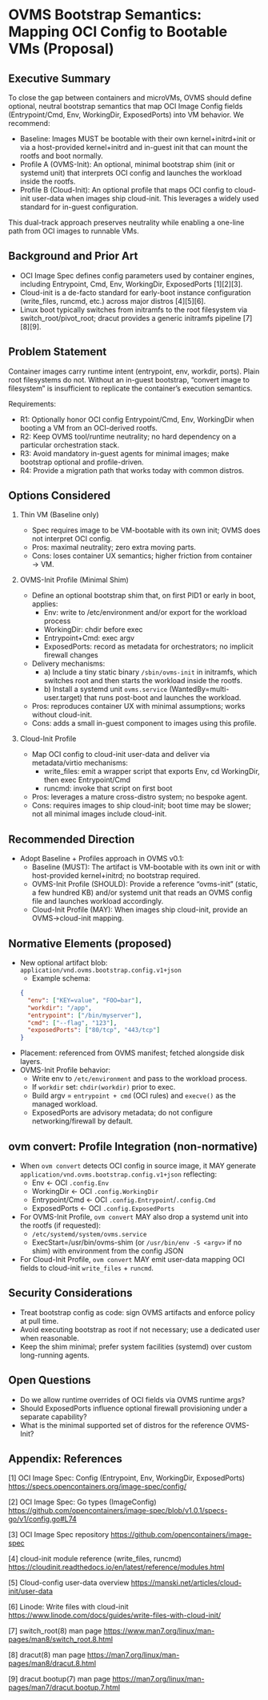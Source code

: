  # OVMS Bootstrap Semantics: Mapping OCI Config to Bootable VMs (Proposal)

 ## Executive Summary
 To close the gap between containers and microVMs, OVMS should define optional, neutral bootstrap semantics that map OCI Image Config fields (Entrypoint/Cmd, Env, WorkingDir, ExposedPorts) into VM behavior. We recommend:
 - Baseline: Images MUST be bootable with their own kernel+initrd+init or via a host-provided kernel+initrd and in-guest init that can mount the rootfs and boot normally.
 - Profile A (OVMS-Init): An optional, minimal bootstrap shim (init or systemd unit) that interprets OCI config and launches the workload inside the rootfs.
 - Profile B (Cloud-Init): An optional profile that maps OCI config to cloud-init user-data when images ship cloud-init. This leverages a widely used standard for in-guest configuration.

 This dual-track approach preserves neutrality while enabling a one-line path from OCI images to runnable VMs.

 ## Background and Prior Art
 - OCI Image Spec defines config parameters used by container engines, including Entrypoint, Cmd, Env, WorkingDir, ExposedPorts [1][2][3].
 - Cloud-init is a de-facto standard for early-boot instance configuration (write_files, runcmd, etc.) across major distros [4][5][6].
 - Linux boot typically switches from initramfs to the root filesystem via switch_root/pivot_root; dracut provides a generic initramfs pipeline [7][8][9].

 ## Problem Statement
 Container images carry runtime intent (entrypoint, env, workdir, ports). Plain root filesystems do not. Without an in-guest bootstrap, “convert image to filesystem” is insufficient to replicate the container’s execution semantics.

 Requirements:
 - R1: Optionally honor OCI config Entrypoint/Cmd, Env, WorkingDir when booting a VM from an OCI-derived rootfs.
 - R2: Keep OVMS tool/runtime neutrality; no hard dependency on a particular orchestration stack.
 - R3: Avoid mandatory in-guest agents for minimal images; make bootstrap optional and profile-driven.
 - R4: Provide a migration path that works today with common distros.

 ## Options Considered
 1) Thin VM (Baseline only)
    - Spec requires image to be VM-bootable with its own init; OVMS does not interpret OCI config.
    - Pros: maximal neutrality; zero extra moving parts.
    - Cons: loses container UX semantics; higher friction from container → VM.

 2) OVMS-Init Profile (Minimal Shim)
    - Define an optional bootstrap shim that, on first PID1 or early in boot, applies:
      - Env: write to /etc/environment and/or export for the workload process
      - WorkingDir: chdir before exec
      - Entrypoint+Cmd: exec argv
      - ExposedPorts: record as metadata for orchestrators; no implicit firewall changes
    - Delivery mechanisms:
      - a) Include a tiny static binary `/sbin/ovms-init` in initramfs, which switches root and then starts the workload inside the rootfs.
      - b) Install a systemd unit `ovms.service` (WantedBy=multi-user.target) that runs post-boot and launches the workload.
    - Pros: reproduces container UX with minimal assumptions; works without cloud-init.
    - Cons: adds a small in-guest component to images using this profile.

 3) Cloud-Init Profile
    - Map OCI config to cloud-init user-data and deliver via metadata/virtio mechanisms:
      - write_files: emit a wrapper script that exports Env, cd WorkingDir, then exec Entrypoint/Cmd
      - runcmd: invoke that script on first boot
    - Pros: leverages a mature cross-distro system; no bespoke agent.
    - Cons: requires images to ship cloud-init; boot time may be slower; not all minimal images include cloud-init.

 ## Recommended Direction
 - Adopt Baseline + Profiles approach in OVMS v0.1:
   - Baseline (MUST): The artifact is VM-bootable with its own init or with host-provided kernel+initrd; no bootstrap required.
   - OVMS-Init Profile (SHOULD): Provide a reference “ovms-init” (static, a few hundred KB) and/or systemd unit that reads an OVMS config file and launches workload accordingly.
   - Cloud-Init Profile (MAY): When images ship cloud-init, provide an OVMS→cloud-init mapping.

 ## Normative Elements (proposed)
 - New optional artifact blob: `application/vnd.ovms.bootstrap.config.v1+json`
   - Example schema:
   ```json
   {
     "env": ["KEY=value", "FOO=bar"],
     "workdir": "/app",
     "entrypoint": ["/bin/myserver"],
     "cmd": ["--flag", "123"],
     "exposedPorts": ["80/tcp", "443/tcp"]
   }
   ```
 - Placement: referenced from OVMS manifest; fetched alongside disk layers.
 - OVMS-Init Profile behavior:
   - Write env to `/etc/environment` and pass to the workload process.
   - If `workdir` set: `chdir(workdir)` prior to exec.
   - Build argv = `entrypoint + cmd` (OCI rules) and `execve()` as the managed workload.
   - ExposedPorts are advisory metadata; do not configure networking/firewall by default.

 ## ovm convert: Profile Integration (non-normative)
 - When `ovm convert` detects OCI config in source image, it MAY generate `application/vnd.ovms.bootstrap.config.v1+json` reflecting:
   - Env ← OCI `.config.Env`
   - WorkingDir ← OCI `.config.WorkingDir`
   - Entrypoint/Cmd ← OCI `.config.Entrypoint`/`.config.Cmd`
   - ExposedPorts ← OCI `.config.ExposedPorts`
 - For OVMS-Init Profile, `ovm convert` MAY also drop a systemd unit into the rootfs (if requested):
   - `/etc/systemd/system/ovms.service`
   - ExecStart=/usr/bin/ovms-shim (or `/usr/bin/env -S <argv>` if no shim) with environment from the config JSON
 - For Cloud-Init Profile, `ovm convert` MAY emit user-data mapping OCI fields to cloud-init `write_files` + `runcmd`.

 ## Security Considerations
 - Treat bootstrap config as code: sign OVMS artifacts and enforce policy at pull time.
 - Avoid executing bootstrap as root if not necessary; use a dedicated user when reasonable.
 - Keep the shim minimal; prefer system facilities (systemd) over custom long-running agents.

 ## Open Questions
 - Do we allow runtime overrides of OCI fields via OVMS runtime args?
 - Should ExposedPorts influence optional firewall provisioning under a separate capability?
 - What is the minimal supported set of distros for the reference OVMS-Init?

 ## Appendix: References
 [1] OCI Image Spec: Config (Entrypoint, Env, WorkingDir, ExposedPorts)
 https://specs.opencontainers.org/image-spec/config/

 [2] OCI Image Spec: Go types (ImageConfig)
 https://github.com/opencontainers/image-spec/blob/v1.0.1/specs-go/v1/config.go#L74

 [3] OCI Image Spec repository
 https://github.com/opencontainers/image-spec

 [4] cloud-init module reference (write_files, runcmd)
 https://cloudinit.readthedocs.io/en/latest/reference/modules.html

 [5] Cloud-config user-data overview
 https://manski.net/articles/cloud-init/user-data

 [6] Linode: Write files with cloud-init
 https://www.linode.com/docs/guides/write-files-with-cloud-init/

 [7] switch_root(8) man page
 https://www.man7.org/linux/man-pages/man8/switch_root.8.html

 [8] dracut(8) man page
 https://man7.org/linux/man-pages/man8/dracut.8.html

 [9] dracut.bootup(7) man page
 https://man7.org/linux/man-pages/man7/dracut.bootup.7.html
